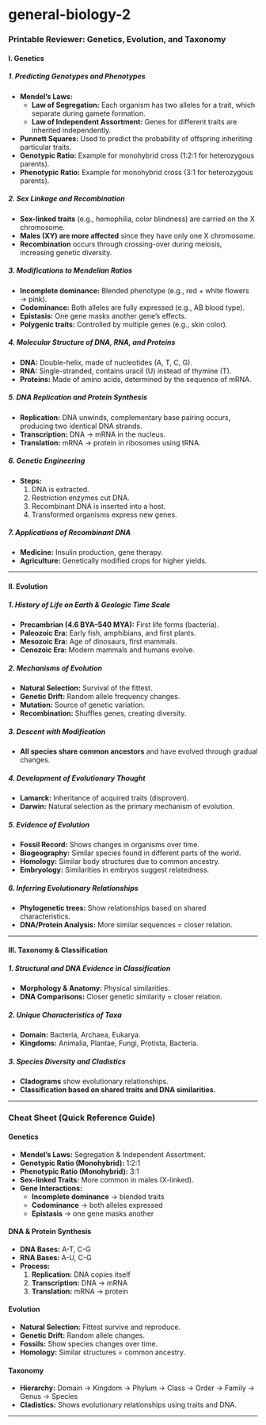 # general-biology-2

### **Printable Reviewer: Genetics, Evolution, and Taxonomy**  

#### **I. Genetics**  

##### **1. Predicting Genotypes and Phenotypes**  
- **Mendel’s Laws:**  
  - **Law of Segregation:** Each organism has two alleles for a trait, which separate during gamete formation.  
  - **Law of Independent Assortment:** Genes for different traits are inherited independently.  
- **Punnett Squares:** Used to predict the probability of offspring inheriting particular traits.  
- **Genotypic Ratio:** Example for monohybrid cross (1:2:1 for heterozygous parents).  
- **Phenotypic Ratio:** Example for monohybrid cross (3:1 for heterozygous parents).  

##### **2. Sex Linkage and Recombination**  
- **Sex-linked traits** (e.g., hemophilia, color blindness) are carried on the X chromosome.  
- **Males (XY) are more affected** since they have only one X chromosome.  
- **Recombination** occurs through crossing-over during meiosis, increasing genetic diversity.  

##### **3. Modifications to Mendelian Ratios**  
- **Incomplete dominance:** Blended phenotype (e.g., red + white flowers → pink).  
- **Codominance:** Both alleles are fully expressed (e.g., AB blood type).  
- **Epistasis:** One gene masks another gene’s effects.  
- **Polygenic traits:** Controlled by multiple genes (e.g., skin color).  

##### **4. Molecular Structure of DNA, RNA, and Proteins**  
- **DNA:** Double-helix, made of nucleotides (A, T, C, G).  
- **RNA:** Single-stranded, contains uracil (U) instead of thymine (T).  
- **Proteins:** Made of amino acids, determined by the sequence of mRNA.  

##### **5. DNA Replication and Protein Synthesis**  
- **Replication:** DNA unwinds, complementary base pairing occurs, producing two identical DNA strands.  
- **Transcription:** DNA → mRNA in the nucleus.  
- **Translation:** mRNA → protein in ribosomes using tRNA.  

##### **6. Genetic Engineering**  
- **Steps:**
  1. DNA is extracted.
  2. Restriction enzymes cut DNA.
  3. Recombinant DNA is inserted into a host.
  4. Transformed organisms express new genes.  

##### **7. Applications of Recombinant DNA**  
- **Medicine:** Insulin production, gene therapy.  
- **Agriculture:** Genetically modified crops for higher yields.  

---

#### **II. Evolution**  

##### **1. History of Life on Earth & Geologic Time Scale**  
- **Precambrian (4.6 BYA–540 MYA):** First life forms (bacteria).  
- **Paleozoic Era:** Early fish, amphibians, and first plants.  
- **Mesozoic Era:** Age of dinosaurs, first mammals.  
- **Cenozoic Era:** Modern mammals and humans evolve.  

##### **2. Mechanisms of Evolution**  
- **Natural Selection:** Survival of the fittest.  
- **Genetic Drift:** Random allele frequency changes.  
- **Mutation:** Source of genetic variation.  
- **Recombination:** Shuffles genes, creating diversity.  

##### **3. Descent with Modification**  
- **All species share common ancestors** and have evolved through gradual changes.  

##### **4. Development of Evolutionary Thought**  
- **Lamarck:** Inheritance of acquired traits (disproven).  
- **Darwin:** Natural selection as the primary mechanism of evolution.  

##### **5. Evidence of Evolution**  
- **Fossil Record:** Shows changes in organisms over time.  
- **Biogeography:** Similar species found in different parts of the world.  
- **Homology:** Similar body structures due to common ancestry.  
- **Embryology:** Similarities in embryos suggest relatedness.  

##### **6. Inferring Evolutionary Relationships**  
- **Phylogenetic trees:** Show relationships based on shared characteristics.  
- **DNA/Protein Analysis:** More similar sequences = closer relation.  

---

#### **III. Taxonomy & Classification**  

##### **1. Structural and DNA Evidence in Classification**  
- **Morphology & Anatomy:** Physical similarities.  
- **DNA Comparisons:** Closer genetic similarity = closer relation.  

##### **2. Unique Characteristics of Taxa**  
- **Domain:** Bacteria, Archaea, Eukarya.  
- **Kingdoms:** Animalia, Plantae, Fungi, Protista, Bacteria.  

##### **3. Species Diversity and Cladistics**  
- **Cladograms** show evolutionary relationships.  
- **Classification based on shared traits and DNA similarities.**  

---

### **Cheat Sheet (Quick Reference Guide)**  

#### **Genetics**  
- **Mendel’s Laws:** Segregation & Independent Assortment.  
- **Genotypic Ratio (Monohybrid):** 1:2:1  
- **Phenotypic Ratio (Monohybrid):** 3:1  
- **Sex-linked Traits:** More common in males (X-linked).  
- **Gene Interactions:**  
  - **Incomplete dominance** → blended traits  
  - **Codominance** → both alleles expressed  
  - **Epistasis** → one gene masks another  

#### **DNA & Protein Synthesis**  
- **DNA Bases:** A-T, C-G  
- **RNA Bases:** A-U, C-G  
- **Process:**
  1. **Replication:** DNA copies itself  
  2. **Transcription:** DNA → mRNA  
  3. **Translation:** mRNA → protein  

#### **Evolution**  
- **Natural Selection:** Fittest survive and reproduce.  
- **Genetic Drift:** Random allele changes.  
- **Fossils:** Show species changes over time.  
- **Homology:** Similar structures = common ancestry.  

#### **Taxonomy**  
- **Hierarchy:** Domain → Kingdom → Phylum → Class → Order → Family → Genus → Species  
- **Cladistics:** Shows evolutionary relationships using traits and DNA.  

---
